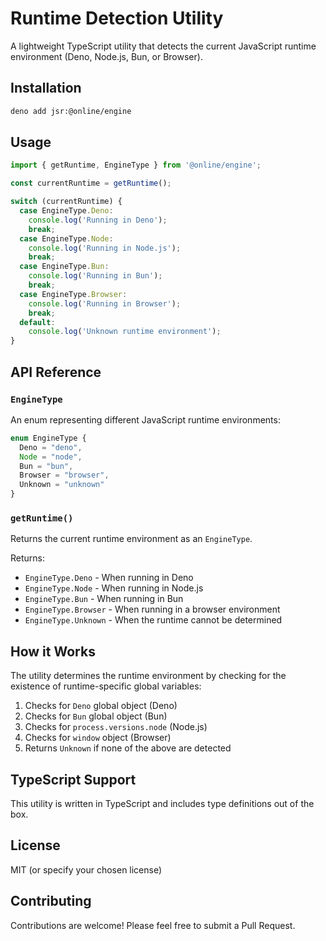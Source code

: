 # Runtime Detection Utility

A lightweight TypeScript utility that detects the current JavaScript runtime environment (Deno, Node.js, Bun, or Browser).

## Installation

```bash
deno add jsr:@online/engine
```

## Usage

```typescript
import { getRuntime, EngineType } from '@online/engine';

const currentRuntime = getRuntime();

switch (currentRuntime) {
  case EngineType.Deno:
    console.log('Running in Deno');
    break;
  case EngineType.Node:
    console.log('Running in Node.js');
    break;
  case EngineType.Bun:
    console.log('Running in Bun');
    break;
  case EngineType.Browser:
    console.log('Running in Browser');
    break;
  default:
    console.log('Unknown runtime environment');
}
```

## API Reference

### `EngineType`

An enum representing different JavaScript runtime environments:

```typescript
enum EngineType {
  Deno = "deno",
  Node = "node", 
  Bun = "bun",
  Browser = "browser",
  Unknown = "unknown"
}
```

### `getRuntime()`

Returns the current runtime environment as an `EngineType`.

Returns:
- `EngineType.Deno` - When running in Deno
- `EngineType.Node` - When running in Node.js
- `EngineType.Bun` - When running in Bun
- `EngineType.Browser` - When running in a browser environment
- `EngineType.Unknown` - When the runtime cannot be determined

## How it Works

The utility determines the runtime environment by checking for the existence of runtime-specific global variables:

1. Checks for `Deno` global object (Deno)
2. Checks for `Bun` global object (Bun)
3. Checks for `process.versions.node` (Node.js)
4. Checks for `window` object (Browser)
5. Returns `Unknown` if none of the above are detected

## TypeScript Support

This utility is written in TypeScript and includes type definitions out of the box.

## License

MIT (or specify your chosen license)

## Contributing

Contributions are welcome! Please feel free to submit a Pull Request.